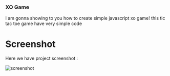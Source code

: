 
### XO Game
I am gonna showing to you how to create simple javascript xo game! this tic tac toe game have very simple code
# Screenshot
Here we have project screenshot :

![screenshot](screenshot.jpg)